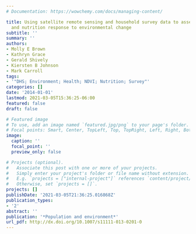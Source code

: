 ```yaml
---
# Documentation: https://wowchemy.com/docs/managing-content/

title: Using satellite remote sensing and household survey data to assess human health
  and nutrition response to environmental change
subtitle: ''
summary: ''
authors:
- Molly E Brown
- Kathryn Grace
- Gerald Shively
- Kiersten B Johnson
- Mark Carroll
tags:
- '"DHS; Environment; Health; NDVI; Nutrition; Survey"'
categories: []
date: '2014-01-01'
lastmod: 2021-03-05T15:36:25-06:00
featured: false
draft: false

# Featured image
# To use, add an image named `featured.jpg/png` to your page's folder.
# Focal points: Smart, Center, TopLeft, Top, TopRight, Left, Right, BottomLeft, Bottom, BottomRight.
image:
  caption: ''
  focal_point: ''
  preview_only: false

# Projects (optional).
#   Associate this post with one or more of your projects.
#   Simply enter your project's folder or file name without extension.
#   E.g. `projects = ["internal-project"]` references `content/project/deep-learning/index.md`.
#   Otherwise, set `projects = []`.
projects: []
publishDate: '2021-03-05T21:36:25.016868Z'
publication_types:
- '2'
abstract: ''
publication: '*Population and environment*'
url_pdf: http://dx.doi.org/10.1007/s11111-013-0201-0
---
```


